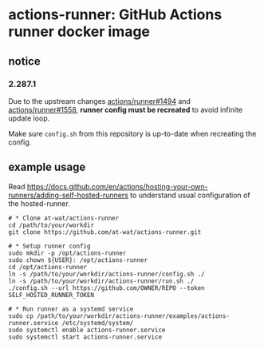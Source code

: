 # actions-runner: GitHub Actions runner docker image

## notice

### 2.287.1

Due to the upstream changes [actions/runner#1494](https://github.com/actions/runner/pull/1494) and [actions/runner#1558](https://github.com/actions/runner/pull/1558), **runner config must be recreated** to avoid infinite update loop.

Make sure `config.sh` from this repository is up-to-date when recreating the config.

## example usage

Read https://docs.github.com/en/actions/hosting-your-own-runners/adding-self-hosted-runners to understand usual configuration of the hosted-runner.

```shell
# * Clone at-wat/actions-runner
cd /path/to/your/workdir
git clone https://github.com/at-wat/actions-runner.git

# * Setup runner config
sudo mkdir -p /opt/actions-runner
sudo chown ${USER}: /opt/actions-runner
cd /opt/actions-runner
ln -s /path/to/your/workdir/actions-runner/config.sh ./
ln -s /path/to/your/workdir/actions-runner/run.sh ./
./config.sh --url https://github.com/OWNER/REPO --token SELF_HOSTED_RUNNER_TOKEN

# * Run runner as a systemd service
sudo cp /path/to/your/workdir/actions-runner/examples/actions-runner.service /etc/systemd/system/
sudo systemctl enable actions-runner.service
sudo systemctl start actions-runner.service
```
